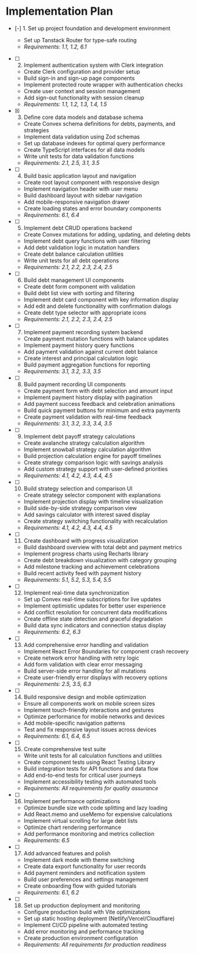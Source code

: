# Implementation Plan

- [-] 1. Set up project foundation and development environment

  - Set up Tanstack Router for type-safe routing
  - _Requirements: 1.1, 1.2, 6.1_

- [ ] 2. Implement authentication system with Clerk integration

  - Create Clerk configuration and provider setup
  - Build sign-in and sign-up page components
  - Implement protected route wrapper with authentication checks
  - Create user context and session management
  - Add sign-out functionality with session cleanup
  - _Requirements: 1.1, 1.2, 1.3, 1.4, 1.5_

- [x] 3. Define core data models and database schema

  - Create Convex schema definitions for debts, payments, and strategies
  - Implement data validation using Zod schemas
  - Set up database indexes for optimal query performance
  - Create TypeScript interfaces for all data models
  - Write unit tests for data validation functions
  - _Requirements: 2.1, 2.5, 3.1, 3.5_

- [ ] 4. Build basic application layout and navigation

  - Create root layout component with responsive design
  - Implement navigation header with user menu
  - Build dashboard layout with sidebar navigation
  - Add mobile-responsive navigation drawer
  - Create loading states and error boundary components
  - _Requirements: 6.1, 6.4_

- [ ] 5. Implement debt CRUD operations backend

  - Create Convex mutations for adding, updating, and deleting debts
  - Implement debt query functions with user filtering
  - Add debt validation logic in mutation handlers
  - Create debt balance calculation utilities
  - Write unit tests for all debt operations
  - _Requirements: 2.1, 2.2, 2.3, 2.4, 2.5_

- [ ] 6. Build debt management UI components

  - Create debt form component with validation
  - Build debt list view with sorting and filtering
  - Implement debt card component with key information display
  - Add edit and delete functionality with confirmation dialogs
  - Create debt type selector with appropriate icons
  - _Requirements: 2.1, 2.2, 2.3, 2.4, 2.5_

- [ ] 7. Implement payment recording system backend

  - Create payment mutation functions with balance updates
  - Implement payment history query functions
  - Add payment validation against current debt balance
  - Create interest and principal calculation logic
  - Build payment aggregation functions for reporting
  - _Requirements: 3.1, 3.2, 3.3, 3.5_

- [ ] 8. Build payment recording UI components

  - Create payment form with debt selection and amount input
  - Implement payment history display with pagination
  - Add payment success feedback and celebration animations
  - Build quick payment buttons for minimum and extra payments
  - Create payment validation with real-time feedback
  - _Requirements: 3.1, 3.2, 3.3, 3.4, 3.5_

- [ ] 9. Implement debt payoff strategy calculations

  - Create avalanche strategy calculation algorithm
  - Implement snowball strategy calculation algorithm
  - Build projection calculation engine for payoff timelines
  - Create strategy comparison logic with savings analysis
  - Add custom strategy support with user-defined priorities
  - _Requirements: 4.1, 4.2, 4.3, 4.4, 4.5_

- [ ] 10. Build strategy selection and comparison UI

  - Create strategy selector component with explanations
  - Implement projection display with timeline visualization
  - Build side-by-side strategy comparison view
  - Add savings calculator with interest saved display
  - Create strategy switching functionality with recalculation
  - _Requirements: 4.1, 4.2, 4.3, 4.4, 4.5_

- [ ] 11. Create dashboard with progress visualization

  - Build dashboard overview with total debt and payment metrics
  - Implement progress charts using Recharts library
  - Create debt breakdown visualization with category grouping
  - Add milestone tracking and achievement celebrations
  - Build recent activity feed with payment history
  - _Requirements: 5.1, 5.2, 5.3, 5.4, 5.5_

- [ ] 12. Implement real-time data synchronization

  - Set up Convex real-time subscriptions for live updates
  - Implement optimistic updates for better user experience
  - Add conflict resolution for concurrent data modifications
  - Create offline state detection and graceful degradation
  - Build data sync indicators and connection status display
  - _Requirements: 6.2, 6.3_

- [ ] 13. Add comprehensive error handling and validation

  - Implement React Error Boundaries for component crash recovery
  - Create network error handling with retry logic
  - Add form validation with clear error messaging
  - Build server-side error handling for all mutations
  - Create user-friendly error displays with recovery options
  - _Requirements: 2.5, 3.5, 6.3_

- [ ] 14. Build responsive design and mobile optimization

  - Ensure all components work on mobile screen sizes
  - Implement touch-friendly interactions and gestures
  - Optimize performance for mobile networks and devices
  - Add mobile-specific navigation patterns
  - Test and fix responsive layout issues across devices
  - _Requirements: 6.1, 6.4, 6.5_

- [ ] 15. Create comprehensive test suite

  - Write unit tests for all calculation functions and utilities
  - Create component tests using React Testing Library
  - Build integration tests for API functions and data flow
  - Add end-to-end tests for critical user journeys
  - Implement accessibility testing with automated tools
  - _Requirements: All requirements for quality assurance_

- [ ] 16. Implement performance optimizations

  - Optimize bundle size with code splitting and lazy loading
  - Add React.memo and useMemo for expensive calculations
  - Implement virtual scrolling for large debt lists
  - Optimize chart rendering performance
  - Add performance monitoring and metrics collection
  - _Requirements: 6.5_

- [ ] 17. Add advanced features and polish

  - Implement dark mode with theme switching
  - Create data export functionality for user records
  - Add payment reminders and notification system
  - Build user preferences and settings management
  - Create onboarding flow with guided tutorials
  - _Requirements: 6.1, 6.2_

- [ ] 18. Set up production deployment and monitoring
  - Configure production build with Vite optimizations
  - Set up static hosting deployment (Netlify/Vercel/Cloudflare)
  - Implement CI/CD pipeline with automated testing
  - Add error monitoring and performance tracking
  - Create production environment configuration
  - _Requirements: All requirements for production readiness_
